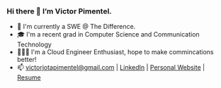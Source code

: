### Hi there 👋 I’m Victor Pimentel.

- 💼 I'm currently a SWE @ The Difference. 
- 🎓 I'm a recent grad in Computer Science and Communication Technology
- 🙋🏽‍♂️ I'm a Cloud Engineer Enthusiast, hope to make commincations better!
- 📫 victorjotapimentel@gmail.com | [LinkedIn](https://www.linkedin.com/in/victor-josue-pimentel-3a5b6a199/) | [Personal Website](https://www.victorjota.com) | [Resume](https://github.com/VictorJPimentel/resume/blob/main/Victor%20Pimentel%20Resume%202022.pdf)

<!--
**VictorJPimentel/victorjpimentel** is a ✨ _special_ ✨ repository because its `README.md` (this file) appears on your GitHub profile.
// Code to update later
Here are some ideas to get you started:

- 🔭 I’m currently working on ...
- 🌱 I’m currently learning ...
- 👯 I’m looking to collaborate on ...
- 🤔 I’m looking for help with ...
- 💬 Ask me about ...
- 📫 How to reach me: ...
- 😄 Pronouns: ...
- ⚡ Fun fact: ...
-->
